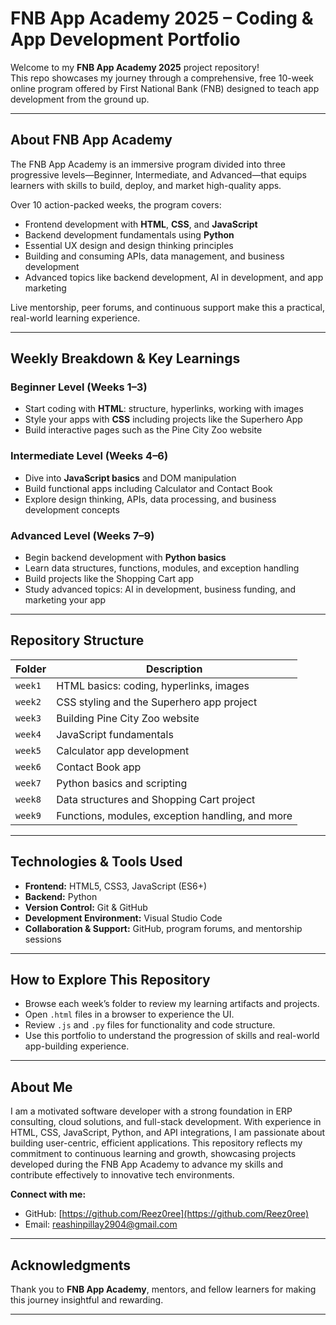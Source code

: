 # FNB App Academy 2025 – Coding & App Development Portfolio

Welcome to my **FNB App Academy 2025** project repository!  
This repo showcases my journey through a comprehensive, free 10-week online program offered by First National Bank (FNB) designed to teach app development from the ground up.

---

## About FNB App Academy

The FNB App Academy is an immersive program divided into three progressive levels—Beginner, Intermediate, and Advanced—that equips learners with skills to build, deploy, and market high-quality apps.

Over 10 action-packed weeks, the program covers:

- Frontend development with **HTML**, **CSS**, and **JavaScript**  
- Backend development fundamentals using **Python**  
- Essential UX design and design thinking principles  
- Building and consuming APIs, data management, and business development  
- Advanced topics like backend development, AI in development, and app marketing  

Live mentorship, peer forums, and continuous support make this a practical, real-world learning experience.

---

## Weekly Breakdown & Key Learnings

### Beginner Level (Weeks 1–3)

- Start coding with **HTML**: structure, hyperlinks, working with images  
- Style your apps with **CSS** including projects like the Superhero App  
- Build interactive pages such as the Pine City Zoo website

### Intermediate Level (Weeks 4–6)

- Dive into **JavaScript basics** and DOM manipulation  
- Build functional apps including Calculator and Contact Book  
- Explore design thinking, APIs, data processing, and business development concepts

### Advanced Level (Weeks 7–9)

- Begin backend development with **Python basics**  
- Learn data structures, functions, modules, and exception handling  
- Build projects like the Shopping Cart app  
- Study advanced topics: AI in development, business funding, and marketing your app

---

## Repository Structure

| Folder         | Description                                     |
|----------------|------------------------------------------------|
| `week1`        | HTML basics: coding, hyperlinks, images        |
| `week2`        | CSS styling and the Superhero app project      |
| `week3`        | Building Pine City Zoo website                   |
| `week4`        | JavaScript fundamentals                          |
| `week5`        | Calculator app development                       |
| `week6`        | Contact Book app                                 |
| `week7`        | Python basics and scripting                       |
| `week8`        | Data structures and Shopping Cart project        |
| `week9`        | Functions, modules, exception handling, and more |

---

## Technologies & Tools Used

- **Frontend:** HTML5, CSS3, JavaScript (ES6+)  
- **Backend:** Python  
- **Version Control:** Git & GitHub  
- **Development Environment:** Visual Studio Code  
- **Collaboration & Support:** GitHub, program forums, and mentorship sessions

---

## How to Explore This Repository

- Browse each week’s folder to review my learning artifacts and projects.  
- Open `.html` files in a browser to experience the UI.  
- Review `.js` and `.py` files for functionality and code structure.  
- Use this portfolio to understand the progression of skills and real-world app-building experience.

---

## About Me

I am a motivated software developer with a strong foundation in ERP consulting, cloud solutions, and full-stack development. With experience in HTML, CSS, JavaScript, Python, and API integrations, I am passionate about building user-centric, efficient applications. This repository reflects my commitment to continuous learning and growth, showcasing projects developed during the FNB App Academy to advance my skills and contribute effectively to innovative tech environments.

**Connect with me:**  
- GitHub: [https://github.com/Reez0ree](https://github.com/Reez0ree)  
- Email: reashinpillay2904@gmail.com

---

## Acknowledgments

Thank you to **FNB App Academy**, mentors, and fellow learners for making this journey insightful and rewarding.

---
